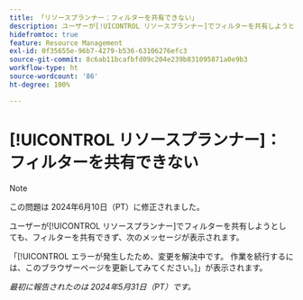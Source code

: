 ```yaml
---
title: 「リソースプランナー：フィルターを共有できない」
description: ユーザーが[!UICONTROL リソースプランナー]でフィルターを共有しようとしても、フィルターを共有できず、エラーメッセージが表示されます。
hidefromtoc: true
feature: Resource Management
exl-id: 0f35655e-96b7-4279-b536-63106276efc3
source-git-commit: 8c6ab11bcafbfd09c204e239b831095871a0e9b3
workflow-type: ht
source-wordcount: '86'
ht-degree: 100%

---
```


# [!UICONTROL リソースプランナー]：フィルターを共有できない

>[!NOTE]
>
>この問題は 2024年6月10日（PT）に修正されました。

ユーザーが[!UICONTROL リソースプランナー]でフィルターを共有しようとしても、フィルターを共有できず、次のメッセージが表示されます。

「[!UICONTROL エラーが発生したため、変更を解決中です。 作業を続行するには、このブラウザーページを更新してみてください。]」が表示されます。

_最初に報告されたのは 2024年5月31日（PT）です。_
